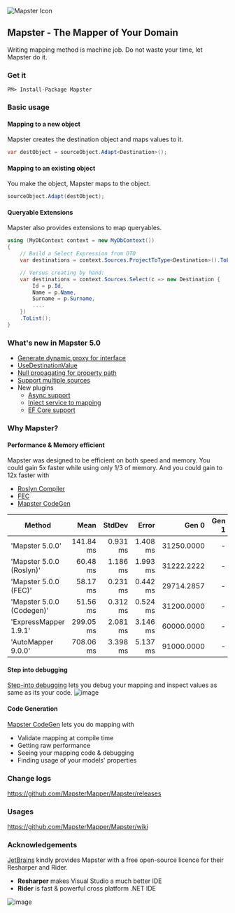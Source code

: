 ![Mapster Icon](https://cloud.githubusercontent.com/assets/5763993/26522718/d16f3e42-4330-11e7-9b78-f8c7402624e7.png)

## Mapster - The Mapper of Your Domain
Writing mapping method is machine job. Do not waste your time, let Mapster do it.

### Get it
```
PM> Install-Package Mapster
```

### Basic usage
#### Mapping to a new object
Mapster creates the destination object and maps values to it.

```csharp
var destObject = sourceObject.Adapt<Destination>();
```

#### Mapping to an existing object
You make the object, Mapster maps to the object.

```csharp
sourceObject.Adapt(destObject);
```

#### Queryable Extensions
Mapster also provides extensions to map queryables.

```csharp
using (MyDbContext context = new MyDbContext())
{
    // Build a Select Expression from DTO
    var destinations = context.Sources.ProjectToType<Destination>().ToList();

    // Versus creating by hand:
    var destinations = context.Sources.Select(c => new Destination {
        Id = p.Id,
        Name = p.Name,
        Surname = p.Surname,
        ....
    })
    .ToList();
}
```

### What's new in Mapster 5.0
- [Generate dynamic proxy for interface](https://github.com/MapsterMapper/Mapster/blob/master/src/Mapster.Tests/WhenMappingToInterface.cs)
- [UseDestinationValue](https://github.com/MapsterMapper/Mapster/wiki/Mapping-readonly-prop)
- [Null propagating for property path](https://github.com/MapsterMapper/Mapster/wiki/Custom-mapping#null-propagation)
- [Support multiple sources](https://github.com/MapsterMapper/Mapster/wiki/Custom-mapping#multiple-sources)
- New plugins
  - [Async support](https://github.com/MapsterMapper/Mapster/wiki/Async)
  - [Inject service to mapping](https://github.com/MapsterMapper/Mapster/wiki/Dependency-Injection)
  - [EF Core support](https://github.com/MapsterMapper/Mapster/wiki/EF-6-&-EF-Core)

### Why Mapster?
#### Performance & Memory efficient
Mapster was designed to be efficient on both speed and memory. You could gain 5x faster while using only 1/3 of memory.
And you could gain to 12x faster with
- [Roslyn Compiler](https://github.com/MapsterMapper/Mapster/wiki/Debugging)
- [FEC](https://github.com/MapsterMapper/Mapster/wiki/FastExpressionCompiler)
- [Mapster CodeGen](https://github.com/MapsterMapper/Mapster/wiki/CodeGen)

|                    Method |           Mean |       StdDev |        Error |       Gen 0 | Gen 1 | Gen 2 |  Allocated |
|-------------------------- |---------------:|-------------:|-------------:|------------:|------:|------:|-----------:|
|           'Mapster 5.0.0' | 141.84 ms | 0.931 ms | 1.408 ms | 31250.0000 |     - |     - | 125.12 MB |
|  'Mapster 5.0.0 (Roslyn)' |  60.48 ms | 1.186 ms | 1.993 ms | 31222.2222 |     - |     - | 125.12 MB |
|     'Mapster 5.0.0 (FEC)' |  58.17 ms | 0.231 ms | 0.442 ms | 29714.2857 |     - |     - | 119.02 MB |
| 'Mapster 5.0.0 (Codegen)' |  51.56 ms | 0.312 ms | 0.524 ms | 31200.0000 |     - |     - | 125.12 MB |
|     'ExpressMapper 1.9.1' | 299.05 ms | 2.081 ms | 3.146 ms | 60000.0000 |     - |     - | 241.85 MB |
|        'AutoMapper 9.0.0' | 708.06 ms | 3.398 ms | 5.137 ms | 91000.0000 |     - |     - | 364.69 MB |



#### Step into debugging

[Step-into debugging](https://github.com/MapsterMapper/Mapster/wiki/Debugging) lets you debug your mapping and inspect values as same as its your code.
![image](https://cloud.githubusercontent.com/assets/5763993/26521773/180427b6-431b-11e7-9188-10c01fa5ba5c.png)

#### Code Generation
[Mapster CodeGen](https://github.com/MapsterMapper/Mapster/wiki/CodeGen) lets you do mapping with
- Validate mapping at compile time
- Getting raw performance
- Seeing your mapping code & debugging
- Finding usage of your models' properties

### Change logs
https://github.com/MapsterMapper/Mapster/releases

### Usages
https://github.com/MapsterMapper/Mapster/wiki

### Acknowledgements

[JetBrains](https://www.jetbrains.com/?from=Mapster) kindly provides Mapster with a free open-source licence for their Resharper and Rider.
- **Resharper** makes Visual Studio a much better IDE
- **Rider** is fast & powerful cross platform .NET IDE

![image](https://upload.wikimedia.org/wikipedia/commons/thumb/1/1a/JetBrains_Logo_2016.svg/121px-JetBrains_Logo_2016.svg.png)
